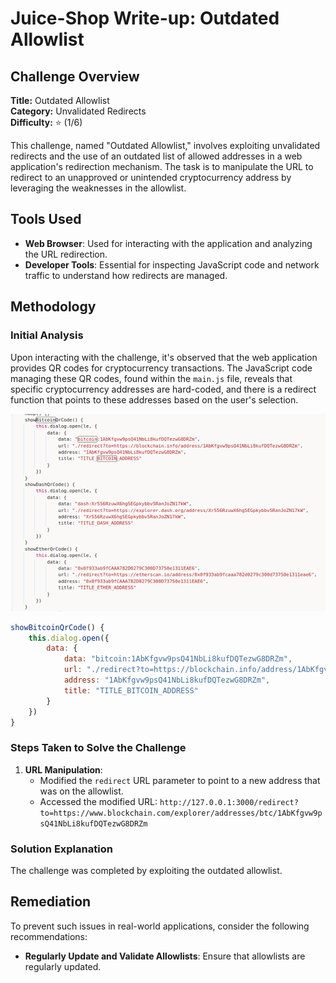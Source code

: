 # Juice-Shop Write-up: Outdated Allowlist

## Challenge Overview

**Title:** Outdated Allowlist\
**Category:** Unvalidated Redirects\
**Difficulty:** ⭐ (1/6)

This challenge, named "Outdated Allowlist," involves exploiting unvalidated redirects and the use of an outdated list of allowed addresses in a web application's redirection mechanism. The task is to manipulate the URL to redirect to an unapproved or unintended cryptocurrency address by leveraging the weaknesses in the allowlist.

## Tools Used

- **Web Browser**: Used for interacting with the application and analyzing the URL redirection.
- **Developer Tools**: Essential for inspecting JavaScript code and network traffic to understand how redirects are managed.

## Methodology 

### Initial Analysis

Upon interacting with the challenge, it's observed that the web application provides QR codes for cryptocurrency transactions. The JavaScript code managing these QR codes, found within the `main.js` file, reveals that specific cryptocurrency addresses are hard-coded, and there is a redirect function that points to these addresses based on the user's selection.

![allow list](../assets/difficulty1/outdated_allowlist_1.png)

```javascript
showBitcoinQrCode() {
    this.dialog.open({
        data: {
            data: "bitcoin:1AbKfgvw9psQ41NbLi8kufDQTezwG8DRZm",
            url: "./redirect?to=https://blockchain.info/address/1AbKfgvw9psQ41NbLi8kufDQTezwG8DRZm",
            address: "1AbKfgvw9psQ41NbLi8kufDQTezwG8DRZm",
            title: "TITLE_BITCOIN_ADDRESS"
        }
    })
}
```

### Steps Taken to Solve the Challenge

1. **URL Manipulation**:
   - Modified the `redirect` URL parameter to point to a new address that was on the allowlist.
   - Accessed the modified URL: `http://127.0.0.1:3000/redirect?to=https://www.blockchain.com/explorer/addresses/btc/1AbKfgvw9psQ41NbLi8kufDQTezwG8DRZm`

### Solution Explanation

The challenge was completed by exploiting the outdated allowlist. 

## Remediation

To prevent such issues in real-world applications, consider the following recommendations:

- **Regularly Update and Validate Allowlists**: Ensure that allowlists are regularly updated.
